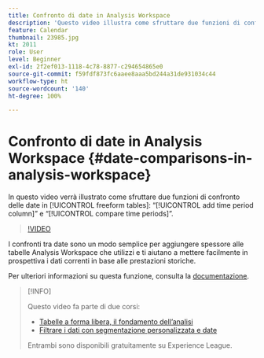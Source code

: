 ```yaml
---
title: Confronto di date in Analysis Workspace
description: 'Questo video illustra come sfruttare due funzioni di confronto delle date nelle tabelle a forma libera: “aggiungi colonna periodo di tempo” e “confronta periodi di tempo”.'
feature: Calendar
thumbnail: 23985.jpg
kt: 2011
role: User
level: Beginner
exl-id: 2f2ef013-1118-4c78-8877-c294654865e0
source-git-commit: f59fdf873fc6aaee8aaa5bd244a31de931034c44
workflow-type: ht
source-wordcount: '140'
ht-degree: 100%

---
```


# Confronto di date in Analysis Workspace {#date-comparisons-in-analysis-workspace}

In questo video verrà illustrato come sfruttare due funzioni di confronto delle date in [!UICONTROL freeform tables]: “[!UICONTROL add time period column]” e “[!UICONTROL compare time periods]”.

>[!VIDEO](https://video.tv.adobe.com/v/23985/?quality=12)

I confronti tra date sono un modo semplice per aggiungere spessore alle tabelle Analysis Workspace che utilizzi e ti aiutano a mettere facilmente in prospettiva i dati correnti in base alle prestazioni storiche.

Per ulteriori informazioni su questa funzione, consulta la [documentazione](https://experienceleague.adobe.com/docs/analytics/analyze/analysis-workspace/components/calendar-date-ranges/time-comparison.html?lang=it).

>[!INFO]
>
> Questo video fa parte di due corsi:
>
> * [Tabelle a forma libera, il fondamento dell’analisi](https://experienceleague.adobe.com/?recommended=Analytics-U-1-2020.3)
> * [Filtrare i dati con segmentazione personalizzata e date](https://experienceleague.adobe.com/?recommended=Analytics-U-1-2021.1.filterdata&amp;lang=it)
>
> Entrambi sono disponibili gratuitamente su Experience League.
